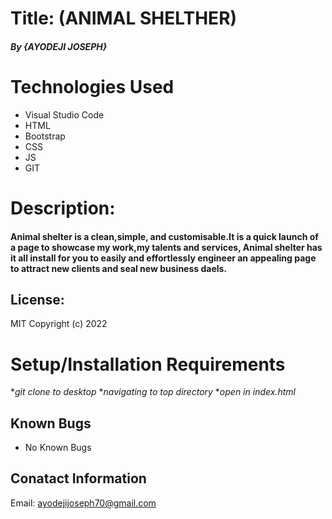 # Title: (ANIMAL SHELTHER)
##### By {AYODEJI JOSEPH}
# Technologies Used
* Visual Studio Code
* HTML
* Bootstrap
* CSS 
* JS
* GIT
# Description:
#### Animal shelter is a clean,simple, and customisable.It is a quick launch of a page to showcase my work,my talents and services, Animal shelter has it all install for you to easily and effortlessly engineer an appealing page to attract new clients and seal new business daels.
## License:
MIT Copyright (c) 2022
# Setup/Installation Requirements 

*_git clone to desktop_
*_navigating to top directory_
*_open in index.html_
## Known Bugs 
* No Known Bugs

## Conatact Information
Email: ayodejijoseph70@gmail.com
